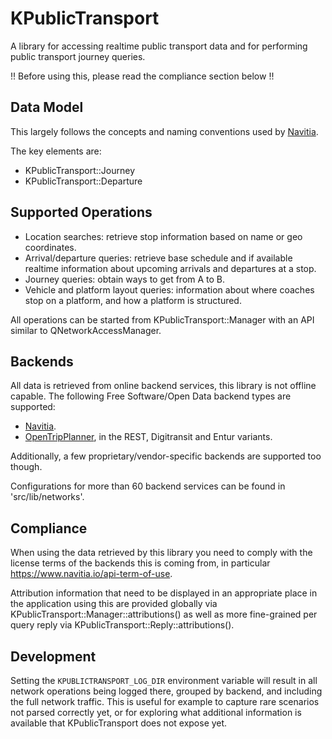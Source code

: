 # KPublicTransport

A library for accessing realtime public transport data and for performing
public transport journey queries.

!! Before using this, please read the compliance section below !!

## Data Model

This largely follows the concepts and naming conventions used by [Navitia](https://navitia.io).

The key elements are:

* KPublicTransport::Journey
* KPublicTransport::Departure

## Supported Operations

* Location searches: retrieve stop information based on name or geo coordinates.
* Arrival/departure queries: retrieve base schedule and if available realtime information
  about upcoming arrivals and departures at a stop.
* Journey queries: obtain ways to get from A to B.
* Vehicle and platform layout queries: information about where coaches stop on a platform,
and how a platform is structured.

All operations can be started from KPublicTransport::Manager with an API similar to
QNetworkAccessManager.

## Backends

All data is retrieved from online backend services, this library is not offline capable.
The following Free Software/Open Data backend types are supported:
* [Navitia](https://navitia.io).
* [OpenTripPlanner](http://opentripplanner.org), in the REST, Digitransit and Entur variants.

Additionally, a few proprietary/vendor-specific backends are supported too though.

Configurations for more than 60 backend services can be found in 'src/lib/networks'.

## Compliance

When using the data retrieved by this library you need to comply with the license
terms of the backends this is coming from, in particular https://www.navitia.io/api-term-of-use.

Attribution information that need to be displayed in an appropriate place in the
application using this are provided globally via KPublicTransport::Manager::attributions()
as well as more fine-grained per query reply via KPublicTransport::Reply::attributions().

## Development

Setting the `KPUBLICTRANSPORT_LOG_DIR` environment variable will result in all network operations
being logged there, grouped by backend, and including the full network traffic. This is useful for
example to capture rare scenarios not parsed correctly yet, or for exploring what additional information
is available that KPublicTransport does not expose yet.
